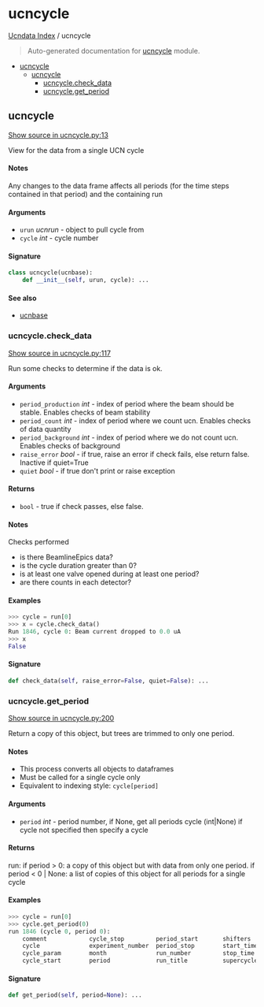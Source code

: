 # ucncycle

[Ucndata Index](./README.md#ucndata-index) / ucncycle

> Auto-generated documentation for [ucncycle](../../ucncycle.py) module.

- [ucncycle](#ucncycle)
  - [ucncycle](#ucncycle-1)
    - [ucncycle.check_data](#ucncyclecheck_data)
    - [ucncycle.get_period](#ucncycleget_period)

## ucncycle

[Show source in ucncycle.py:13](../../ucncycle.py#L13)

View for the data from a single UCN cycle

#### Notes

Any changes to the data frame affects all periods (for the time steps
contained in that period) and the containing run

#### Arguments

- `urun` *ucnrun* - object to pull cycle from
- `cycle` *int* - cycle number

#### Signature

```python
class ucncycle(ucnbase):
    def __init__(self, urun, cycle): ...
```

#### See also

- [ucnbase](./ucnbase.md#ucnbase)

### ucncycle.check_data

[Show source in ucncycle.py:117](../../ucncycle.py#L117)

Run some checks to determine if the data is ok.

#### Arguments

- `period_production` *int* - index of period where the beam should be stable. Enables checks of beam stability
- `period_count` *int* - index of period where we count ucn. Enables checks of data quantity
- `period_background` *int* - index of period where we do not count ucn. Enables checks of background
- `raise_error` *bool* - if true, raise an error if check fails, else return false. Inactive if quiet=True
- `quiet` *bool* - if true don't print or raise exception

#### Returns

- `bool` - true if check passes, else false.

#### Notes

Checks performed

* is there BeamlineEpics data?
* is the cycle duration greater than 0?
* is at least one valve opened during at least one period?
* are there counts in each detector?

#### Examples

```python
>>> cycle = run[0]
>>> x = cycle.check_data()
Run 1846, cycle 0: Beam current dropped to 0.0 uA
>>> x
False
```

#### Signature

```python
def check_data(self, raise_error=False, quiet=False): ...
```

### ucncycle.get_period

[Show source in ucncycle.py:200](../../ucncycle.py#L200)

Return a copy of this object, but trees are trimmed to only one period.

#### Notes

* This process converts all objects to dataframes
* Must be called for a single cycle only
* Equivalent to indexing style: `cycle[period]`

#### Arguments

- `period` *int* - period number, if None, get all periods
cycle (int|None) if cycle not specified then specify a cycle

#### Returns

run:
    if period > 0: a copy of this object but with data from only one period.
    if period < 0 | None: a list of copies of this object for all periods for a single cycle

#### Examples

```python
>>> cycle = run[0]
>>> cycle.get_period(0)
run 1846 (cycle 0, period 0):
    comment            cycle_stop         period_start       shifters           tfile
    cycle              experiment_number  period_stop        start_time         year
    cycle_param        month              run_number         stop_time
    cycle_start        period             run_title          supercycle
```

#### Signature

```python
def get_period(self, period=None): ...
```